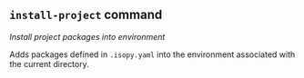 ## `install-project` command

_Install project packages into environment_

Adds packages defined in `.isopy.yaml` into the environment associated with
the current directory.
